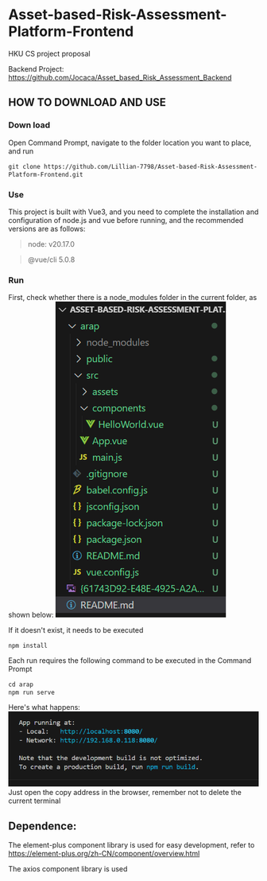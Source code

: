 # Asset-based-Risk-Assessment-Platform-Frontend

HKU CS project proposal

Backend Project: https://github.com/Jocaca/Asset_based_Risk_Assessment_Backend

## HOW TO DOWNLOAD AND USE

### Down load

Open Command Prompt, navigate to the folder location you want to place, and run

```
git clone https://github.com/Lillian-7798/Asset-based-Risk-Assessment-Platform-Frontend.git
```

### Use

This project is built with Vue3, and you need to complete the installation and configuration of node.js and vue before running, and the recommended versions are as follows:

> node: v20.17.0

> @vue/cli 5.0.8


### Run
First, check whether there is a node_modules folder in the current folder, as shown below:
![alt text](image.png)

If it doesn't exist, it needs to be executed

```
npm install
```

Each run requires the following command to be executed in the Command Prompt

```
cd arap
npm run serve
```

Here's what happens:
![alt text]({61743D92-E48E-4925-A2AC-1A28CAA1F82D}.png)
Just open the copy address in the browser, remember not to delete the current terminal

## Dependence:

The element-plus component library is used for easy development, refer to https://element-plus.org/zh-CN/component/overview.html

The axios component library is used
